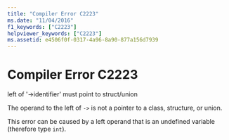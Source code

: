 ```yaml
---
title: "Compiler Error C2223"
ms.date: "11/04/2016"
f1_keywords: ["C2223"]
helpviewer_keywords: ["C2223"]
ms.assetid: e4506f0f-0317-4a96-8a90-877a156d7939
---
```

# Compiler Error C2223

left of '->identifier' must point to struct/union

The operand to the left of `->` is not a pointer to a class, structure, or union.

This error can be caused by a left operand that is an undefined variable (therefore type `int`).
